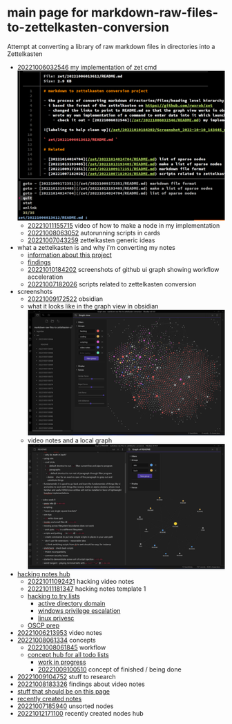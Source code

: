 # main page for markdown-raw-files-to-zettelkasten-conversion
Attempt at converting a library of raw markdown files in directories into a Zettelkasten

- [20221006032546](/zet/20221006032546/README.md) my implementation of zet cmd
  ![screenshot of graph explorer](/zet/20221010184202/Screenshot_2022-10-14_014740.png)
  - [20221011155715](/zet/20221011155715/README.md) video of how to make a node in my implementation
  - [20221008063052](/zet/20221008063052/README.md) autorunning scripts in cards
  - [20221007043259](/zet/20221007043259/README.md) zettelkasten generic ideas
- what a zettelkasten is and why i'm converting my notes
  - [information about this project](/zet/20221006013612/README.md)
  - [findings](/zet/20221007043646/README.md)
  - [20221010184202](/zet/20221010184202/README.md) screenshots of github ui graph showing workflow acceleration
  - [20221007182026](/zet/20221007182026/README.md) scripts related to zettelkasten conversion
- screenshots
  - [20221009172522](/zet/20221009172522/README.md) obsidian
  - what it looks like in the graph view in obsidian
  ![screenshot of colorful spaghetti graph](zet/20221010184202/Screenshot_2022-10-10_142249.png)
  - video notes and a local graph
  ![screenshot of video notes](zet/20221009023024/screenshot_2022-10-08_213214.png)
- [hacking notes hub](/zet/20221007220451/README.md)
  - [20221011092421](/zet/20221011092421/README.md) hacking video notes
  - [20221011181347](/zet/20221011181347/README.md) hacking notes template 1
  - [hacking to try lists](/zet/20221009102436/README.md)
    - [active directory domain](/zet/20221003151172/README.md)
    - [windows privilege escalation](/zet/20221003151207/README.md)
    - [linux privesc](zet/20221003151210/README.md)
  - [OSCP prep](/zet/20221009005402/README.md)
- [20221006213953](/zet/20221006213953/README.md) video notes
- [20221008061334](/zet/20221008061334/README.md) concepts
  - [20221008061845](/zet/20221008061845/README.md) workflow
  - [concept hub for all todo lists](/zet/20221007044552/README.md)
    - [work in progress](/zet/20221008042814/README.md)
    - [20221009100510](/zet/20221009100510/README.md) concept of finished / being done
- [20221009104752](/zet/20221009104752/README.md) stuff to research
- [20221008183326](/zet/20221008183326/README.md) findings about video notes
- [stuff that should be on this page](/zet/20221009192000/README.md)
- [recently created notes](/zet/20221012171100/README.md)
- [20221007185940](/zet/20221007185940/README.md) unsorted nodes
- [20221012171100](/zet/20221012171100/README.md) recently created nodes hub
